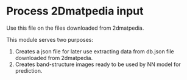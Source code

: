 # Process 2Dmatpedia input
Use this file on the files downloaded from 2dmatpedia.

This module serves two purposes:

1. Creates a json file for later use extracting data from db.json file downloaded from 2dmatpedia.
2. Creates band-structure images ready to be used by NN model for prediction.
